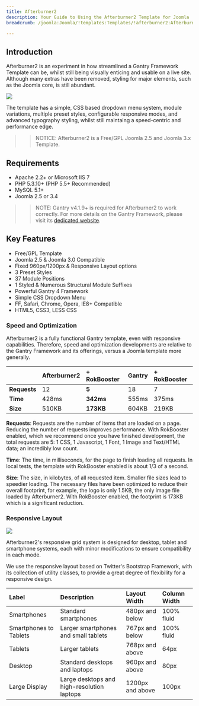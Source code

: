 ```yaml
---
title: Afterburner2
description: Your Guide to Using the Afterburner2 Template for Joomla
breadcrumb: /joomla:Joomla/!templates:Templates/!afterburner2:Afterburner2

---
```


Introduction
-----

Afterburner2 is an experiment in how streamlined a Gantry Framework Template can be, whilst still being visually enticing and usable on a live site. Although many extras have been removed, styling for major elements, such as the Joomla core, is still abundant.

![][afterburner2]

The template has a simple, CSS based dropdown menu system, module variations, multiple preset styles, configurable responsive modes, and advanced typography styling, whilst still maintaing a speed-centric and performance edge.

>> NOTICE: Afterburner2 is a Free/GPL Joomla 2.5 and Joomla 3.x Template.

Requirements
-----

* Apache 2.2+ or Microsoft IIS 7
* PHP 5.3.10+ (PHP 5.5+ Recommended)
* MySQL 5.1+
* Joomla 2.5 or 3.4

>> NOTE: Gantry v4.1.9+ is required for Afterburner2 to work correctly. For more details on the Gantry Framework, please visit its [dedicated website](http://gantry.org).

Key Features
-----

* Free/GPL Template
* Joomla 2.5 & Joomla 3.0 Compatible
* Fixed 960px/1200px & Responsive Layout options
* 3 Preset Styles
* 37 Module Positions
* 1 Styled & Numerous Structural Module Suffixes
* Powerful Gantry 4 Framework
* Simple CSS Dropdown Menu
* FF, Safari, Chrome, Opera, IE8+ Compatible
* HTML5, CSS3, LESS CSS

### Speed and Optimization

Afterburner2 is a fully functional Gantry template, even with responsive capabilities. Therefore, speed and optimization developments are relative to the Gantry Framework and its offerings, versus a Joomla template more generally.

|              | Afterburner2 | + RokBooster | Gantry | + RokBooster |  
| :----------- | :----------- | :----------- | :----- | :----------- |  
| **Requests** | 12           | **5**        | 18     | 7            |  
| **Time**     | 428ms        | **342ms**    | 555ms  | 375ms        |  
| **Size**     | 510KB        | **173KB**    | 604KB  | 219KB        |  

**Requests**: Requests are the number of items that are loaded on a page. Reducing the number of requests improves performance. With RokBooster enabled, which we recommend once you have finished development, the total requests are 5: 1 CSS, 1 Javascript, 1 Font, 1 Image and Text/HTML data; an incredibly low count.

**Time**: The time, in milliseconds, for the page to finish loading all requests. In local tests, the template with RokBooster enabled is about 1/3 of a second.

**Size**: The size, in kilobytes, of all requested item. Smaller file sizes lead to speedier loading. The necessary files have been optimized to reduce their overall footprint, for example, the logo is only 1.5KB, the only image file loaded by Afterburner2. With RokBooster enabled, the footprint is 173KB which is a significant reduction.

### Responsive Layout

![][responsive]

Afterburner2's responsive grid system is designed for desktop, tablet and smartphone systems, each with minor modifications to ensure compatibility in each mode.

We use the responsive layout based on Twitter's Bootstrap Framework, with its collection of utility classes, to provide a great degree of flexibility for a responsive design.

| Label                  | Description                                | Layout Width     | Column Width |  
| :--------------------- | :----------------------------------------- | :--------------- | :----------- |  
| Smartphones            | Standard smartphones                       | 480px and below  | 100% fluid   |  
| Smartphones to Tablets | Larger smartphones and small tablets       | 767px and below  | 100% fluid   |  
| Tablets                | Larger tablets                             | 768px and above  | 64px         |  
| Desktop                | Standard desktops and laptops              | 960px and above  | 80px         |  
| Large Display          | Large desktops and high-resolution laptops | 1200px and above | 100px        | 

[gantry]: http://gantry.org
[afterburner2]: assets/afterburner22.jpeg
[responsive]: assets/responsive.jpg
[roksprocket]: assets/roksprocket.jpg
[filezilla]: https://filezilla-project.org
[launcher]: ../../start/rocketlauncher.md
[strips]: assets/strips.jpg
[k2]: assets/k2.jpg